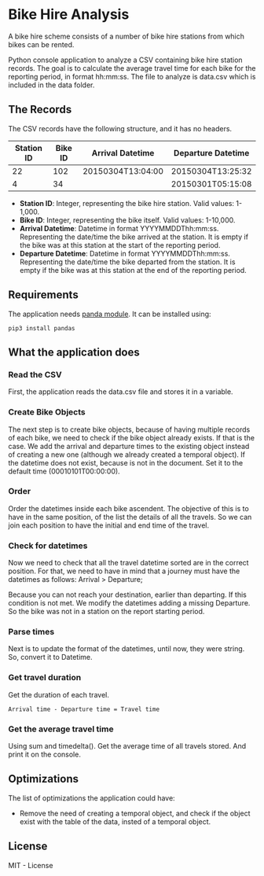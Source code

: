 # Bike Hire Analysis

A bike hire scheme consists of a number of bike hire stations from which bikes can be rented.

Python console application to analyze a CSV containing bike hire station records. The goal is to calculate the average travel time for each bike for the reporting period, in format hh:mm:ss. The file to analyze is data.csv which is included in the data folder.

## The Records

The CSV records have the following structure, and it has no headers.

| Station ID | Bike ID | Arrival Datetime  | Departure Datetime |
|------------|---------|-------------------|--------------------|
| 22         | 102     | 20150304T13:04:00 | 20150304T13:25:32  |
| 4          | 34      |                   | 20150301T05:15:08  |

* **Station ID**: Integer, representing the bike hire station. Valid values: 1-1,000.
* **Bike ID**: Integer, representing the bike itself. Valid values: 1-10,000.
* **Arrival Datetime**: Datetime in format YYYYMMDDThh:mm:ss. Representing the date/time the bike arrived at the station. It is empty if the bike was at this station at the start of the reporting period.
* **Departure Datetime**: Datetime in format YYYYMMDDThh:mm:ss. Representing the date/time the bike departed from the station. It is empty if the bike was at this station at the end of the reporting period.


## Requirements

The application needs [panda module](https://pandas.pydata.org). It can be installed using:

````
pip3 install pandas
````

## What the application does

### Read the CSV

First, the application reads the data.csv file and stores it in a variable.

### Create Bike Objects

The next step is to create bike objects, because of having multiple records of each bike, we need to check if the bike object already exists. If that is the case. We add the arrival and departure times to the existing object instead of creating a new one (although we already created a temporal object). If the datetime does not exist, because is not in the document. Set it to the default time (00010101T00:00:00).

### Order

Order the datetimes inside each bike ascendent. The objective of this is to have in the same position, of the list the details of all the travels. So we can join each position to have the initial and end time of the travel.

### Check for datetimes

Now we need to check that all the travel datetime sorted are in the correct position. For that, we need to have in mind that a journey must have the datetimes as follows: Arrival > Departure;

Because you can not reach your destination, earlier than departing. If this condition is not met. We modify the datetimes adding a missing Departure. So the bike was not in a station on the report starting period.

### Parse times

Next is to update the format of the datetimes, until now, they were string. So, convert it to Datetime.


### Get travel duration

Get the duration of each travel. 
````
Arrival time - Departure time = Travel time
````

### Get the average travel time

Using sum and timedelta(). Get the average time of all travels stored. And print it on the console.


## Optimizations

The list of optimizations the application could have:

* Remove the need of creating a temporal object, and check if the object exist with the table of the data, insted of a temporal object.

## License

MIT - License